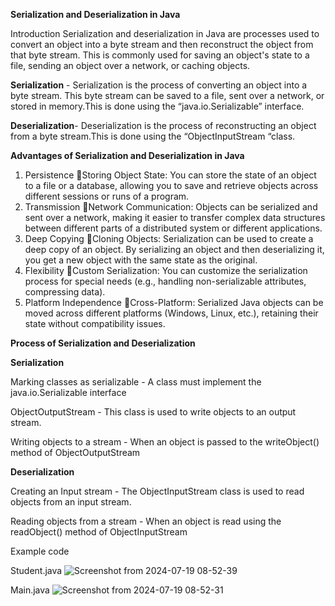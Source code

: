 **Serialization and Deserialization in Java**

Introduction
Serialization and deserialization in Java are processes used to convert an object into a byte stream and then reconstruct the object from that byte stream. This is commonly used for saving an object's state to a file, sending an object over a network,
or caching objects.


**Serialization** - Serialization is the process of converting an object into a byte stream. This byte stream can be saved to a file, sent over a network, or stored in memory.This is done using the “java.io.Serializable” interface.

**Deserialization**- Deserialization is the process of reconstructing an object from a byte stream.This is done using the “ObjectInputStream “class.


**Advantages of Serialization and Deserialization in Java**


1. Persistence
Storing Object State: You can store the state of an object to a file or a database, allowing you to save and retrieve objects across different sessions or runs of a program.
2. Transmission
Network Communication: Objects can be serialized and sent over a network, making it easier to transfer complex data structures between different parts of a distributed system or different applications.
3. Deep Copying
Cloning Objects: Serialization can be used to create a deep copy of an object. By serializing an object and then deserializing it, you get a new object with the same state as the original.
4. Flexibility
Custom Serialization: You can customize the serialization process for special needs (e.g., handling non-serializable attributes, compressing data).
5. Platform Independence
Cross-Platform: Serialized Java objects can be moved across different platforms (Windows, Linux, etc.), retaining their state without compatibility issues.


**Process of Serialization and Deserialization**

**Serialization**

Marking classes as serializable - A class must implement the java.io.Serializable interface 

ObjectOutputStream - This class is used to write objects to an output stream.

Writing objects to a stream - When an object is passed to the writeObject() method of ObjectOutputStream



**Deserialization** 

Creating an Input stream - The ObjectInputStream class is used to read objects from an input stream. 

Reading objects from a stream - When an object is read using the readObject() method of ObjectInputStream

Example code

Student.java
![Screenshot from 2024-07-19 08-52-39](https://github.com/user-attachments/assets/15a326de-a7b7-41db-9910-ed485f36e07a)



Main.java
![Screenshot from 2024-07-19 08-52-31](https://github.com/user-attachments/assets/32f89f06-0523-4217-8529-f7efaeecb2f9)
















